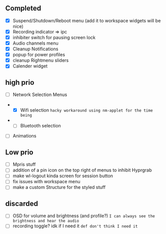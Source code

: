 ## Completed 
- [X] Suspend/Shutdown/Reboot menu (add it to workspace widgets will be nice)
- [X] Recording indicator => ipc
- [X] inhibiter switch for pausing screen lock
- [X] Audio channels menu
- [X] Cleanup Notifications
- [X] popup for power profiles
- [X] cleanup Rightmenu sliders
- [X] Calender widget

## high prio
- [ ] Network Selection Menus
- - [x] Wifi selection `hacky workaround using nm-applet for the time being`
- - [ ] Bluetooth selection
- [ ] Animations

## Low prio
- [ ] Mpris stuff
- [ ] addition of a pin icon on the top right of menus to inhibit Hyprgrab
- [ ] make wl-logout kinda screen for session button
- [ ] fix issues with workspace menu
- [ ] make a custom Structure for the styled stuff

## discarded
- [ ] OSD for volume and brightness (and profile?)  `I can always see the brightness and hear the audio`
- [ ] recording toggle? idk if I need it `def don't think I need it`
